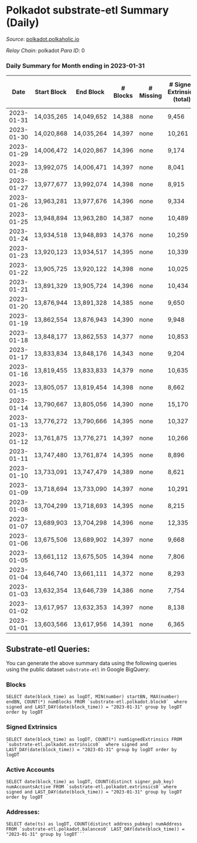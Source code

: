 # Polkadot substrate-etl Summary (Daily)

_Source_: [polkadot.polkaholic.io](https://polkadot.polkaholic.io)

*Relay Chain*: polkadot
*Para ID*: 0



### Daily Summary for Month ending in 2023-01-31


| Date | Start Block | End Block | # Blocks | # Missing | # Signed Extrinsics (total) | # Active Accounts | # Addresses with Balances | # Events | # Transfers | # XCM Transfers In | # XCM Transfers Out |
| ---- | ----------- | --------- | -------- | --------- | --------------------------- | ----------------- | ------------------------- | -------- | ----------- | ------------------ | ------------------- |
| 2023-01-31 | 14,035,265 | 14,049,652 | 14,388 | none | 9,456 | 4,419 | 1,056,748 | 554,778 | 6,984 ($29,800,970) | 181 ($489,968) | 234 ($137,786,595,517) |
| 2023-01-30 | 14,020,868 | 14,035,264 | 14,397 | none | 10,261 | 4,780 | 1,056,358 | 561,390 | 7,771 ($54,857,329) | 196 ($360,870) | 228 ($215,327) |
| 2023-01-29 | 14,006,472 | 14,020,867 | 14,396 | none | 9,174 | 9,174 | 1,056,036 | 557,470 | 7,582 ($25,245,927) | 168 ($236,004) | 201 ($288,208) |
| 2023-01-28 | 13,992,075 | 14,006,471 | 14,397 | none | 8,041 | 4,178 | 1,055,435 | 542,968 | 6,552 ($27,171,097) | 232 ($321,150) | 278 ($232,956,729,247) |
| 2023-01-27 | 13,977,677 | 13,992,074 | 14,398 | none | 8,915 | 8,915 | 1,054,909 | 553,153 | 7,192 ($29,137,859) | 195 ($145,503) | 304 ($205,102) |
| 2023-01-26 | 13,963,281 | 13,977,676 | 14,396 | none | 9,334 | 4,256 | 1,054,322 | 557,965 | 7,025 ($21,656,725) | 255 ($270,672) | 343 ($292,596) |
| 2023-01-25 | 13,948,894 | 13,963,280 | 14,387 | none | 10,489 | 4,213 | 1,053,747 | 566,571 | 7,305 ($33,691,489) | 204 ($220,296) | 265 ($405,465) |
| 2023-01-24 | 13,934,518 | 13,948,893 | 14,376 | none | 10,259 | 10,259 | 1,053,174 | 561,314 | 7,726 ($386,798,287) | 201 ($519,593) | 305 ($478,807) |
| 2023-01-23 | 13,920,123 | 13,934,517 | 14,395 | none | 10,339 | 5,124 | 1,052,625 | 560,628 | 8,774 ($109,473,036) | 234 ($900,713) | 237 ($273,964) |
| 2023-01-22 | 13,905,725 | 13,920,122 | 14,398 | none | 10,025 | 10,025 | 1,052,017 | 556,857 | 8,715 ($18,205,516) | 150 ($456,098) | 258 ($491,610) |
| 2023-01-21 | 13,891,329 | 13,905,724 | 14,396 | none | 10,434 | 10,434 | 1,052,407 | 564,115 | 9,037 ($28,978,787) | 183 ($835,359) | 230 ($553,259) |
| 2023-01-20 | 13,876,944 | 13,891,328 | 14,385 | none | 9,650 | 9,650 | 1,051,922 | 548,173 | 7,466 ($18,291,448) | 165 ($279,079) | 222 ($464,420) |
| 2023-01-19 | 13,862,554 | 13,876,943 | 14,390 | none | 9,948 | 9,948 | 1,051,336 | 563,348 | 6,594 ($29,285,970) | 131 ($386,097) | 264 ($399,107) |
| 2023-01-18 | 13,848,177 | 13,862,553 | 14,377 | none | 10,853 | 10,853 | 1,050,643 | 564,639 | 8,178 ($34,751,105) | 216 ($476,169) | 289 ($496,843) |
| 2023-01-17 | 13,833,834 | 13,848,176 | 14,343 | none | 9,204 | 4,540 | 1,050,074 | 532,274 | 7,808 ($57,284,831) | 239 ($736,103) | 310 ($1,181,065) |
| 2023-01-16 | 13,819,455 | 13,833,833 | 14,379 | none | 10,635 | 5,842 | 1,049,404 | 546,169 | 9,289 ($141,543,086) | 206 ($643,383) | 260 ($832,351) |
| 2023-01-15 | 13,805,057 | 13,819,454 | 14,398 | none | 8,662 | 4,370 | 1,049,534 | 524,482 | 7,271 ($63,776,091) | 234 ($727,979) | 292 ($481,121) |
| 2023-01-14 | 13,790,667 | 13,805,056 | 14,390 | none | 15,170 | 8,098 | 1,048,747 | 574,446 | 13,647 ($60,569,549) | 416 ($1,540,935) | 346 ($800,504) |
| 2023-01-13 | 13,776,272 | 13,790,666 | 14,395 | none | 10,327 | 5,327 | 1,048,372 | 541,608 | 8,729 ($114,107,566) | 223 ($1,690,727) | 305 ($385,271) |
| 2023-01-12 | 13,761,875 | 13,776,271 | 14,397 | none | 10,266 | 4,995 | 1,048,000 | 535,380 | 8,576 ($35,572,030) | 226 ($926,358) | 316 ($1,040,044) |
| 2023-01-11 | 13,747,480 | 13,761,874 | 14,395 | none | 8,896 | 4,585 | 1,046,961 | 524,710 | 7,336 ($43,636,678) | 221 ($663,042) | 310 ($1,108,644) |
| 2023-01-10 | 13,733,091 | 13,747,479 | 14,389 | none | 8,621 | 4,357 | 1,046,357 | 522,147 | 7,151 ($23,516,591) | 195 ($261,366) | 270 ($324,862) |
| 2023-01-09 | 13,718,694 | 13,733,090 | 14,397 | none | 10,291 | 5,349 | 1,045,760 | 544,693 | 8,757 ($34,116,896) | 269 ($966,083) | 340 ($1,308,585) |
| 2023-01-08 | 13,704,299 | 13,718,693 | 14,395 | none | 8,215 | 4,038 | 1,045,101 | 523,746 | 6,467 ($10,748,183) | 175 ($276,984) | 319 ($241,703) |
| 2023-01-07 | 13,689,903 | 13,704,298 | 14,396 | none | 12,335 | 8,516 | 1,044,322 | 550,804 | 10,728 ($10,447,240) | 224 ($383,019) | 310 ($440,358) |
| 2023-01-06 | 13,675,506 | 13,689,902 | 14,397 | none | 9,668 | 4,535 | 1,043,582 | 545,136 | 8,243 ($19,575,712) | 350 ($436,773) | 647 ($393,128) |
| 2023-01-05 | 13,661,112 | 13,675,505 | 14,394 | none | 7,806 | 3,865 | 1,042,483 | 524,302 | 6,169 ($61,879,141) | 130 ($214,410) | 177 ($297,012) |
| 2023-01-04 | 13,646,740 | 13,661,111 | 14,372 | none | 8,293 | 4,149 | 1,041,786 | 528,726 | 6,382 ($24,127,549) | 144 ($340,067) | 171 ($352,964) |
| 2023-01-03 | 13,632,354 | 13,646,739 | 14,386 | none | 7,754 | 3,869 | 1,041,130 | 528,778 | 6,241 ($15,973,986) | 123 ($346,112) | 172 ($411,845) |
| 2023-01-02 | 13,617,957 | 13,632,353 | 14,397 | none | 8,138 | 3,917 | 1,040,530 | 541,771 | 6,654 ($32,754,308) | 208 ($537,893) | 170 ($101,501) |
| 2023-01-01 | 13,603,566 | 13,617,956 | 14,391 | none | 6,365 | 3,162 | 1,039,805 | 508,663 | 4,998 ($14,534,792) | 136 ($235,241) | 142 ($698,190) |

## Substrate-etl Queries:
You can generate the above summary data using the following queries using the public dataset `substrate-etl` in Google BigQuery:


### Blocks
```
SELECT date(block_time) as logDT, MIN(number) startBN, MAX(number) endBN, COUNT(*) numBlocks FROM `substrate-etl.polkadot.block0`  where signed and LAST_DAY(date(block_time)) = "2023-01-31" group by logDT order by logDT
```


### Signed Extrinsics
```
SELECT date(block_time) as logDT, COUNT(*) numSignedExtrinsics FROM `substrate-etl.polkadot.extrinsics0`  where signed and LAST_DAY(date(block_time)) = "2023-01-31" group by logDT order by logDT
```


### Active Accounts
```
SELECT date(block_time) as logDT, COUNT(distinct signer_pub_key) numAccountsActive FROM `substrate-etl.polkadot.extrinsics0` where signed and LAST_DAY(date(block_time)) = "2023-01-31" group by logDT order by logDT
```


### Addresses:
```
SELECT date(ts) as logDT, COUNT(distinct address_pubkey) numAddress FROM `substrate-etl.polkadot.balances0` LAST_DAY(date(block_time)) = "2023-01-31" group by logDT```

